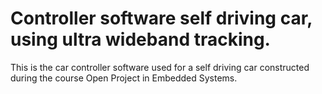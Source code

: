 # Controller software self driving car, using ultra wideband tracking.
This is the car controller software used for a self driving car constructed during the course Open Project in Embedded Systems.

